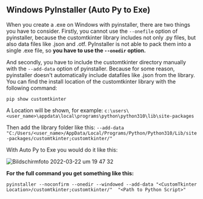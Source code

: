## Windows PyInstaller (Auto Py to Exe)

When you create a .exe on Windows with pyinstaller, there are two things you have to consider.
Firstly, you cannot use the `--onefile` option of pyinstaller, because the customtkinter library includes not only .py files, but also data files like .json and .otf. PyInstaller is not able to pack them into a single .exe file, so **you have to use the `--onedir` option.**

And secondly, you have to include the customtkinter directory manually with the `--add-data` option of pyinstaller. Because for some reason, pyinstaller doesn't automatically include datafiles like .json from the library.
You can find the install location of the customtkinter library with the following command:
```
pip show customtkinter
```
A Location will be shown, for example: `c:\users\<user_name>\appdata\local\programs\python\python310\lib\site-packages`

Then add the library folder like this: `--add-data "C:/Users/<user_name>/AppData/Local/Programs/Python/Python310/Lib/site-packages/customtkinter;customtkinter/"`

With Auto Py to Exe you would do it like this:

![Bildschirmfoto 2022-03-22 um 19 47 32](https://user-images.githubusercontent.com/66446067/159553835-29a8dcfc-91b6-4610-a1bf-ef0c24c21988.png)

**For the full command you get something like this:**
```
pyinstaller --noconfirm --onedir --windowed --add-data "<CustomTkinter Location>/customtkinter;customtkinter/"  "<Path to Python Script>"
```
